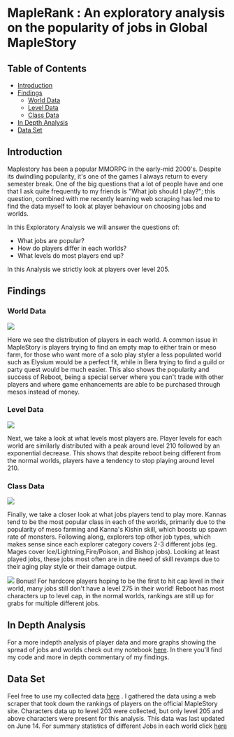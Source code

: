 # MapleRank : An exploratory analysis on the popularity of jobs in Global MapleStory

## Table of Contents
* [Introduction](https://github.com/kaishuun/Maplestory-Rankings-Exploratory-Analysis#introduction)
* [Findings](https://github.com/kaishuun/Maplestory-Rankings-Exploratory-Analysis#findings)
    * [World Data](https://github.com/kaishuun/Maplestory-Rankings-Exploratory-Analysis#world-data)
    * [Level Data](https://github.com/kaishuun/Maplestory-Rankings-Exploratory-Analysis#level-data)
    * [Class Data](https://github.com/kaishuun/Maplestory-Rankings-Exploratory-Analysis#class-data)
* [In Depth Analysis](https://github.com/kaishuun/Maplestory-Rankings-Exploratory-Analysis#extra-analysis)
* [Data Set](https://github.com/kaishuun/Maplestory-Rankings-Exploratory-Analysis#data-set)

## Introduction
Maplestory has been a popular MMORPG in the early-mid 2000's. Despite its dwindling popularity, it's one of the games I always return to every semester break. One of the big questions that a lot of people have and one that I ask quite frequently to my friends is "What job should I play?"; this question, combined with me recently learning web scraping has led me to find the data myself to look at player behaviour on choosing jobs and worlds. 

In this Exploratory Analysis we will answer the questions of:
- What jobs are popular?
- How do players differ in each worlds?
- What levels do most players end up?

In this Analysis we strictly look at players over level 205.

## Findings

### World Data

![](https://github.com/kaishuun/Maplestory-Rankings-Exploratory-Analysis/blob/master/Graphs/World%20Distribution.png)

Here we see the distribution of players in each world. A common issue in MapleStory is players trying to find an empty map to either train or meso farm, for those who want more of a solo play styler a less populated world such as Elysium would be a perfect fit, while in Bera trying to find a guild or party quest would be much easier. This also shows the popularity and success of Reboot, being a special server where you can't trade with other players and where game enhancements are able to be purchased through mesos instead of money.

### Level Data
![](https://github.com/kaishuun/Maplestory-Rankings-Exploratory-Analysis/blob/master/Graphs/Level%20Distribution%20per%20world.png)

Next, we take a look at what levels most players are. Player levels for each world are similarly distributed with a peak around level 210 followed by an exponential decrease. This shows that despite reboot being different from the normal worlds, players have a tendency to stop playing around level 210.

### Class Data
![](https://github.com/kaishuun/Maplestory-Rankings-Exploratory-Analysis/blob/master/Graphs/popular%20classes%20for%20each%20world.png)

Finally, we take a closer look at what jobs players tend to play more. Kannas tend to be the most popular class in each of the worlds, primarily due to the popularity of meso farming and Kanna's Kishin skill, which boosts up spawn rate of monsters. Following along, explorers top other job types, which makes sense since each explorer category covers 2-3 different jobs (eg. Mages cover Ice/Lightning,Fire/Poison, and Bishop jobs). Looking at least played jobs, these jobs most often are in dire need of skill revamps due to their aging play style or their damage output.

![](https://github.com/kaishuun/Maplestory-Rankings-Exploratory-Analysis/blob/master/Graphs/Max%20Level%20per%20world.png)
Bonus! For hardcore players hoping to be the first to hit cap level in their world, many jobs still don't have a level 275 in their world! Reboot has most characters up to level cap, in the normal worlds, rankings are still up for grabs for multiple different jobs.

## In Depth Analysis
For a more indepth analysis of player data and more graphs showing the spread of jobs and worlds check out my notebook [here](https://github.com/kaishuun/Maplestory-Rankings-Exploratory-Analysis/blob/master/Maplestory%20Analysis.ipynb). In there you'll find my code and more in depth commentary of my findings.

## Data Set
Feel free to use my collected data [here](https://github.com/kaishuun/Maplestory-Rankings-Exploratory-Analysis/blob/master/Maplestory%20Rank%20Data.csv) . I gathered the data using a web scraper that took down the rankings of players on the official MapleStory site. Characters data up to level 203 were collected, but only level 205 and above characters were present for this analysis. This data was last updated on June 14. For summary statistics of different Jobs in each world click [here](https://github.com/kaishuun/Maplestory-Rankings-Exploratory-Analysis/blob/master/Summary%20Statistics.csv)
